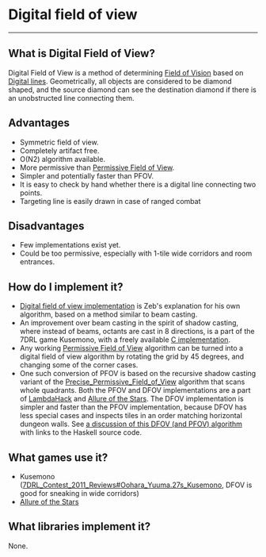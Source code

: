 # Digital field of view

---

## What is Digital Field of View?

Digital Field of View is a method of determining [Field of Vision](field_of_vision.md) based on [Digital lines](digital_lines.md). Geometrically, all objects are considered to be diamond shaped, and the source diamond can see the destination diamond if there is an unobstructed line connecting them.

## Advantages

- Symmetric field of view.
- Completely artifact free.
- O(N2) algorithm available.
- More permissive than [Permissive Field of View](permissive_field_of_view.md).
- Simpler and potentially faster than PFOV.
- It is easy to check by hand whether there is a digital line connecting two points.
- Targeting line is easily drawn in case of ranged combat

## Disadvantages

- Few implementations exist yet.
- Could be too permissive, especially with 1-tile wide corridors and room entrances.

## How do I implement it?

- [Digital field of view implementation](digital_field_of_view_implementation.md) is Zeb's explanation for his own algorithm, based on a method similar to beam casting.
- An improvement over beam casting in the spirit of shadow casting, where instead of beams, octants are cast in 8 directions, is a part of the 7DRL game Kusemono, with a freely available [C implementation](http://www.interq.or.jp/libra/oohara/digital-fov/index.html).
- Any working [Permissive Field of View](permissive_field_of_view.md) algorithm can be turned into a digital field of view algorithm by rotating the grid by 45 degrees, and changing some of the corner cases.
- One such conversion of PFOV is based on the recursive shadow casting variant of the [Precise_Permissive_Field_of_View](precise_permissive_field_of_view.md) algorithm that scans whole quadrants. Both the PFOV and DFOV implementations are a part of [LambdaHack](lambdahack.md) and [Allure of the Stars](allure_of_the_stars.md). The DFOV implementation is simpler and faster than the PFOV implementation, because DFOV has less special cases and inspects tiles in an order matching horizontal dungeon walls. See [a discussion of this DFOV (and PFOV) algorithm](https://github.com/Mikolaj/Allure/wiki/Fov-and-los) with links to the Haskell source code.

## What games use it?

- Kusemono ([7DRL_Contest_2011_Reviews#Oohara_Yuuma.27s_Kusemono](7drl_contest_2011_reviews.md#oohara-yuuma.27s-kusemono), DFOV is good for sneaking in wide corridors)
- [Allure of the Stars](allure_of_the_stars.md)

## What libraries implement it?

None.

